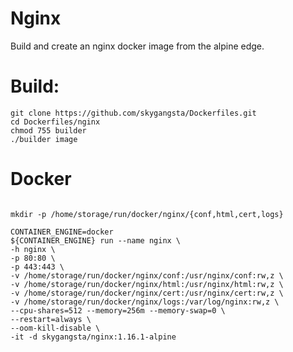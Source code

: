 Nginx
=====

Build and create an nginx docker image from the alpine edge.

# Build:
```shell
git clone https://github.com/skygangsta/Dockerfiles.git
cd Dockerfiles/nginx
chmod 755 builder
./builder image
```

# Docker
```shell

mkdir -p /home/storage/run/docker/nginx/{conf,html,cert,logs}

CONTAINER_ENGINE=docker
${CONTAINER_ENGINE} run --name nginx \
-h nginx \
-p 80:80 \
-p 443:443 \
-v /home/storage/run/docker/nginx/conf:/usr/nginx/conf:rw,z \
-v /home/storage/run/docker/nginx/html:/usr/nginx/html:rw,z \
-v /home/storage/run/docker/nginx/cert:/usr/nginx/cert:rw,z \
-v /home/storage/run/docker/nginx/logs:/var/log/nginx:rw,z \
--cpu-shares=512 --memory=256m --memory-swap=0 \
--restart=always \
--oom-kill-disable \
-it -d skygangsta/nginx:1.16.1-alpine

```
